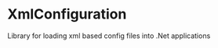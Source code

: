 XmlConfiguration
================

Library for loading xml based config files into .Net applications
